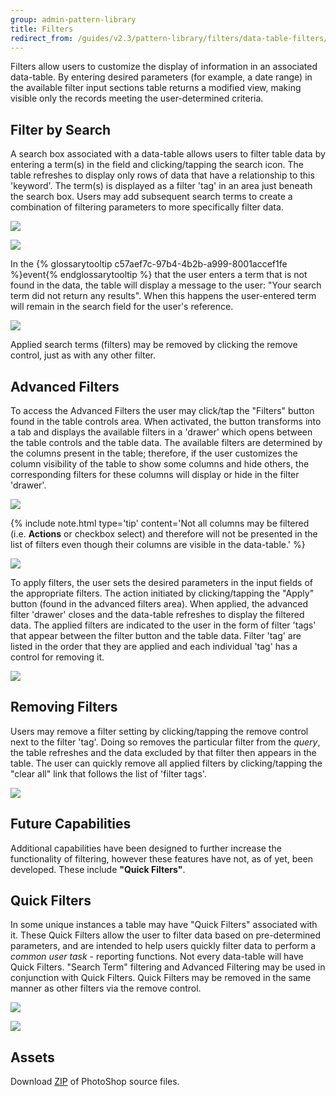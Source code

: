 ```yaml
---
group: admin-pattern-library
title: Filters
redirect_from: /guides/v2.3/pattern-library/filters/data-table-filters/filtering.html
---
```


Filters allow users to customize the display of information in an associated data-table. By entering desired parameters (for example, a date range) in the available filter input sections table returns a modified view, making visible only the records meeting the user-determined criteria.

## Filter by Search

A search box associated with a data-table allows users to filter table data by entering a term(s) in the field and clicking/tapping the search icon. The table refreshes to display only rows of data that have a relationship to this 'keyword'. The term(s) is displayed as a filter 'tag' in an area just beneath the search box. Users may add subsequent search terms to create a combination of filtering parameters to more specifically filter data.

![]({{page.baseurl}}/pattern-library/data-display/images/data-table-filters/keyword-1png)

![]({{page.baseurl}}/pattern-library/data-display/images/data-table-filters/keyword-applied.png)

In the {% glossarytooltip c57aef7c-97b4-4b2b-a999-8001accef1fe %}event{% endglossarytooltip %} that the user enters a term that is not found in the data, the table will display a message to the user: "Your search term did not return any results". When this happens the user-entered term will remain in the search field for the user's reference.

![]({{page.baseurl}}/pattern-library/data-display/images/data-table-filters/search-not-found.png)

Applied search terms (filters) may be removed by clicking the remove control, just as with any other filter.

## Advanced Filters

To access the Advanced Filters the user may click/tap the "Filters" button found in the table controls area. When activated, the button transforms into a tab and displays the available filters in a 'drawer' which opens between the table controls and the table data. The available filters are determined by the columns present in the table; therefore, if the user customizes the column visibility of the table to show some columns and hide others, the corresponding filters for these columns will display or hide in the filter 'drawer'.

![]({{page.baseurl}}/pattern-library/data-display/images/data-table-filters/init.png)

{%
include note.html
type='tip'
content='Not all columns may be filtered (i.e. **Actions** or checkbox select) and therefore will not be presented in the list of filters even though their columns are visible in the data-table.'
%}

![]({{page.baseurl}}/pattern-library/data-display/images/data-table-filters/drawer.png)

To apply filters, the user sets the desired parameters in the input fields of the appropriate filters. The action initiated by clicking/tapping the "Apply" button (found in the advanced filters area). When applied, the advanced filter 'drawer' closes and the data-table refreshes to display the filtered data. The applied filters are indicated to the user in the form of filter 'tags' that appear between the filter button and the table data. Filter 'tag' are listed in the order that they are applied and each individual 'tag' has a control for removing it.

![]({{page.baseurl}}/pattern-library/data-display/images/data-table-filters/applied.png)

## Removing Filters

Users may remove a filter setting by clicking/tapping the remove control next to the filter 'tag'. Doing so removes the particular filter from the _query_, the table refreshes and the data excluded by that filter then appears in the table. The user can quickly remove all applied filters by clicking/tapping the "clear all" link that follows the list of 'filter tags'.

![]({{page.baseurl}}/pattern-library/data-display/images/data-table-filters/remove.png)

## Future Capabilities

Additional capabilities have been designed to further increase the functionality of filtering, however these features have not, as of yet, been developed. These include **"Quick Filters"**.

## Quick Filters

In some unique instances a table may have "Quick Filters" associated with it. These Quick Filters allow the user to filter data based on pre-determined parameters, and are intended to help users quickly filter data to perform a _common user task_ - reporting functions. Not every data-table will have Quick Filters. "Search Term" filtering and Advanced Filtering may be used in conjunction with Quick Filters. Quick Filters may be removed in the same manner as other filters via the remove control.

![]({{page.baseurl}}/pattern-library/data-display/images/data-table-filters/quick-filter-1.png)

![]({{page.baseurl}}/pattern-library/data-display/images/data-table-filters/quick-filter-2.png)

## Assets

Download [ZIP](src/filter-data-table.zip) of PhotoShop source files.

